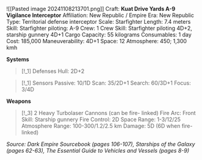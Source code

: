![[Pasted image 20241108213701.png]]
Craft: **Kuat Drive Yards A-9 Vigilance Interceptor**
Affiliation: New Republic / Empire
Era: New Republic
Type: Territorial defense interceptor
Scale: Starfighter
Length: 7.4 meters
Skill: Starfighter piloting: A-9
Crew: 1
Crew Skill: Starfighter piloting 4D+2, starship gunnery
4D+1
Cargo Capacity: 55 kilograms
Consumables: 1 day
Cost: 185,000
Maneuverability: 4D+1
Space: 12
Atmosphere: 450; 1,300 kmh

**Systems**
> [!_1] Defenses
> Hull: 2D+2

> [!_1] Sensors
> Passive: 10/1D
> Scan: 35/2D+1
> Search: 60/3D+1
> Focus: 3/4D

**Weapons**
> [!_3] 2 Heavy Turbolaser Cannons (can be fire- linked)
> Fire Arc: Front
> Skill: Starship gunnery
> Fire Control: 2D
> Space Range: 1-3/12/25
> Atmosphere Range: 100-300/1.2/2.5 km
> Damage: 5D (6D when fire-linked)


*Source: Dark Empire Sourcebook (pages 106-107), Starships of the Galaxy (pages 62-63), The Essential Guide to Vehicles and Vessels (pages 8-9)*